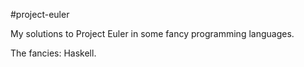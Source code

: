 #project-euler

My solutions to Project Euler in some fancy programming languages.

The fancies: Haskell.
